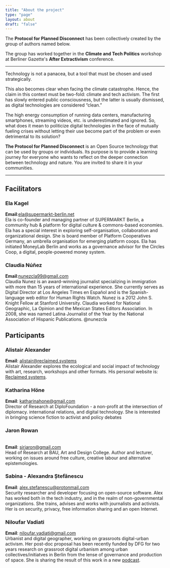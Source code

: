 ```yaml
---
title: "About the project"
type: "page"
layout: about
draft: "false"
---
```


The **Protocol for Planned Disconnect** has been collectively created by the group of authors named below.

The group has worked together in the **Climate and Tech Politics** workshop at Berliner Gazette's **After Extractivism** conference.

---

Technology is not a panacea, but a tool that must be chosen and used strategically. 

This also becomes clear when facing the climate catastrophe. Hence, the claim in this context must be two-fold: climate and tech activism. The first has slowly entered public consciousness, but the latter is usually dismissed, as digital technologies are considered “clean.” 

The high energy consumption of running data centers, manufacturing smartphones, streaming videos, etc. is underestimated and ignored. So, what does it mean to politicize digital technologies in the face of mutually fueling crises without letting their use become part of the problem or even detrimental to its solution? 

**The Protocol for Planned Disconnect** is an Open Source technology that can be used by groups or individuals. Its purpose is to provide a learning journey for everyone who wants to reflect on the deeper connection between technology and nature. You are invited to share it in your communities.

---

## Facilitators


### Ela Kagel  

**Email**:[ela@supermarkt-berlin.net](mailto:ela@supermarkt-berlin.net)  
Ela is co-founder and managing partner of SUPERMARKT Berlin, a community hub & platform for digital culture & commons-based economies. Ela has a special interest in exploring self-organisation, collaboration and organizational design. She is board member of Platform Cooperatives Germany, an umbrella organisation for emerging platform coops. Ela has initiated MoneyLab Berlin and works as a governance advisor for the Circles Coop, a digital, people-powered money system.  

### Claudia Núñez  

**Email**:[nunezcla99@gmail.com](mailto:nunezcla99@gmail.com)  
Claudia Nunez is an award-winning journalist specializing in immigration with more than 15 years of international experience. She currently serves as Digital Director at Los Angeles Times en Español and is the Spanish-language web editor for Human Rights Watch. Nunez is a 2012 John S. Knight Fellow at Stanford University. Claudia worked for National Geographic, La Opinion and the Mexican States Editors Association. In 2008, she was named Latina Journalist of the Year by the National Association of Hispanic Publications. @nunezcla  


## Participants


### Alistair Alexander

**Email**: [alistair@reclaimed.systems](mailto:alistair@reclained.ystems)  
Alistair Alexander explores the ecological and social impact of technology with art, research, workshops and other formats. His personal website is: [Reclaimed systems](https://reclained.systems).    
  
  
### Katharina Höne

**Email**: [katharinahone@gmail.com](mailto:katharinahone@gmail.com)     
Director of Research at DiploFoundation - a non-profit at the intersection of diplomacy. international relations, and digital technology. She is interested in bringing science fiction to activist and policy debates  


### Jaron Rowan
      
**Email**: [sirjaron@gmail.com](mailto:sirjaron@gmail.com)      
Head of Research at BAU, Art and Design College. Author and lecturer, working on issues around free culture, creative labour and alternative epistemologies.  


### Sabina - Alexandra Ștefănescu

**Email**: [alex.stefanescu@protonmail.com](mailto:alex.stefanescu@protonmail.com)  
Security researcher and developer focusing on open-source software. Alex has worked both in the tech industry, and in the realm of non-governmental organizations. She trains, advises and works with journalists and activists. Her is on security, privacy, free information sharing and an open Internet.  
 

### Niloufar Vadiati

**Email**: [niloufar.vadiati@gmail.com](mailto:niloufar.vadiati@gmail.com)  
Urbanist and digital geographer, working on grassroots digital-urban activism. Her post-doc proposal has been recently funded by DFG for two years research on grassroot digital urbanism among urban collectives/initiatves in Berlin from the lense of governance and production of space. She is sharing the result of this work in a new [podcast](https://soundcloud.com/grassrootsdigitalurbanism). 

